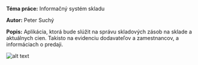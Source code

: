 **Téma práce:** Informačný systém skladu

**Autor:** Peter Suchý

**Popis:** Aplikácia, ktorá bude slúžit na správu skladových zásob na sklade a aktuálnych cien.
Takisto na evidenciu dodavateľov a zamestnancov, a informáciach o predaji.

![alt text](https://gitlab.fel.cvut.cz/B172_B0B36PJV/suchype1/blob/master/Warehouse.png)
